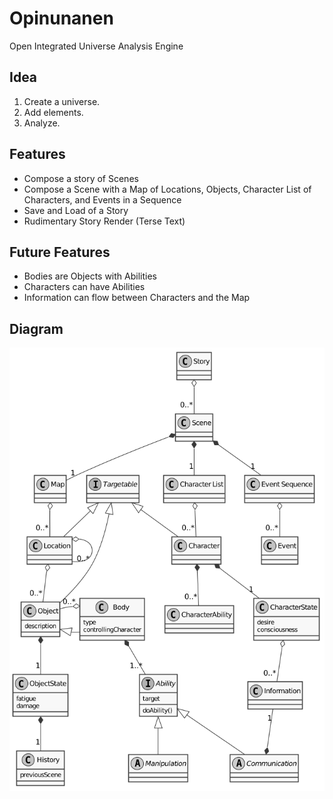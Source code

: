 # Opinunanen
Open Integrated Universe Analysis Engine


## Idea
1. Create a universe.
2. Add elements.
3. Analyze.

## Features
* Compose a story of Scenes
* Compose a Scene with a Map of Locations, Objects, 
  Character List of Characters, and Events in a Sequence
* Save and Load of a Story
* Rudimentary Story Render (Terse Text)

## Future Features
* Bodies are Objects with Abilities
* Characters can have Abilities
* Information can flow between Characters and the Map


## Diagram
![scene_class_diagram](plantuml_images/story.png "Scene Class Diagram")